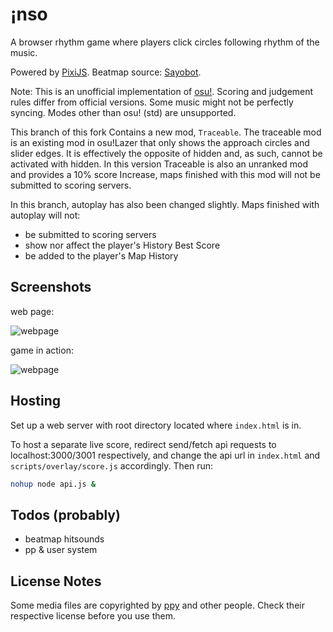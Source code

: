 # ¡nso

A browser rhythm game where players click circles following rhythm of the music.

Powered by [PixiJS](https://www.pixijs.com). Beatmap source: [Sayobot](https://osu.sayobot.cn).

Note: This is an unofficial implementation of [osu!](https://osu.ppy.sh). Scoring and judgement rules differ from official versions. Some music might not be perfectly syncing. Modes other than osu! (std) are unsupported.

This branch of this fork Contains a new mod, `Traceable`. The traceable mod is an existing mod in osu!Lazer that only shows the approach circles and slider edges. It is effectively the opposite of hidden and, as such, cannot be activated with hidden. In this version Traceable is also an unranked mod and provides a 10% score Increase, maps finished with this mod will not be submitted to scoring servers.

In this branch, autoplay has also been changed slightly. Maps finished with autoplay will not:
* be submitted to scoring servers
* show nor affect the player's History Best Score
* be added to the player's Map History

## Screenshots

web page:

![webpage](screenshots/page3.jpg)

game in action:

![webpage](screenshots/clip3.gif)

## Hosting

Set up a web server with root directory located where `index.html` is in.

To host a separate live score, redirect send/fetch api requests to localhost:3000/3001 respectively, and change the api url in `index.html` and `scripts/overlay/score.js` accordingly. Then run:

```bash
nohup node api.js &
```

## Todos (probably)

- beatmap hitsounds
- pp & user system

## License Notes

Some media files are copyrighted by [ppy](https://github.com/ppy/) and other people. Check their respective license before you use them.
